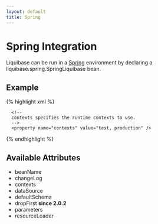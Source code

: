 ```yaml
---
layout: default
title: Spring
---
```


# Spring Integration #

Liquibase can be run in a [Spring](http://www.springframework.org) environment by declaring a liquibase.spring.SpringLiquibase bean.

## Example ##

{% highlight xml %}
<bean id="liquibase" class="liquibase.integration.spring.SpringLiquibase">
      <property name="dataSource" ref="myDataSource" />
      <property name="changeLog" value="classpath:db-changelog.xml" />

      <!--
      contexts specifies the runtime contexts to use.
      -->
      <property name="contexts" value="test, production" />
 </bean>
{% endhighlight %}

## Available Attributes ##

* beanName
* changeLog
* contexts
* dataSource
* defaultSchema
* dropFirst **since 2.0.2**
* parameters
* resourceLoader
